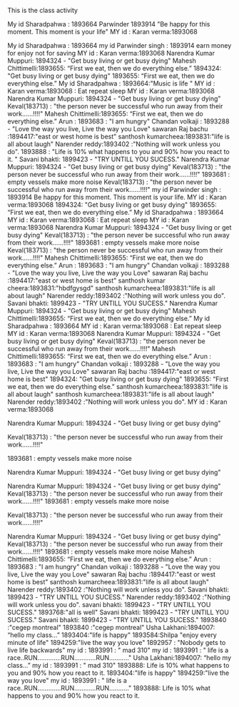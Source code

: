 This is the class activity


My id Sharadpahwa : 1893664
 Parwinder 1893914 "Be happy for this moment. This moment is your life"
MY id : Karan verma:1893068

My id Sharadpahwa : 1893664
my id Parwinder singh  : 1893914 earn money for enjoy not for saving
MY id : Karan verma:1893068
Narendra Kumar Muppuri: 1894324 - "Get busy living or get busy dying"
Mahesh Chittimelli:1893655: “First we eat, then we do everything else.”
1894324: "Get busy living or get busy dying"
1893655: “First we eat, then we do everything else.”
My id Sharadpahwa : 1893664:"Music is life "
MY id : Karan verma:1893068 : Eat repeat sleep
MY id : Karan verma:1893068
Narendra Kumar Muppuri: 1894324 - "Get busy living or get busy dying"
Keval(183713) : "the person never be successful who run away from their work......!!!!"
Mahesh Chittimelli:1893655: “First we eat, then we do everything else.”
Arun : 1893683 : "I am hungry"
Chandan volkaji : 1893288 - "Love the way you live, Live the way you Love"
sawaran Raj bachu :1894417:"east or west home is best"
santhosh kumarcheea:1893831:"life is all about laugh"
Narender reddy:1893402 :"Nothing will work unless you do".
1893888 : "Life is 10% what happens to you and 90% how you react to it. "
Savani bhakti: 1899423 - "TRY UNTILL YOU SUCESS."
Narendra Kumar Muppuri: 1894324 - "Get busy living or get busy dying"
Keval(183713) : "the person never be successful who run away from their work......!!!!"
1893681 : empty vessels make more noise
Keval(183713) : "the person never be successful who run away from their work......!!!!"
my id Parwinder singh  : 1893914 Be happy for this moment. This moment is your life.
MY id : Karan verma:1893068
1894324: "Get busy living or get busy dying"
1893655: “First we eat, then we do everything else.”
My id Sharadpahwa : 1893664
MY id : Karan verma:1893068 : Eat repeat sleep
MY id : Karan verma:1893068
Narendra Kumar Muppuri: 1894324 - "Get busy living or get busy dying"
Keval(183713) : "the person never be successful who run away from their work......!!!!"
1893681 : empty vessels make more noise
Keval(183713) : "the person never be successful who run away from their work......!!!!"
Mahesh Chittimelli:1893655: “First we eat, then we do everything else.”
Arun : 1893683 : "I am hungry"
Chandan volkaji : 1893288 - "Love the way you live, Live the way you Love"
sawaran Raj bachu :1894417:"east or west home is best"
santhosh kumar cheera:1893831:"hbdfgysgd"
santhosh kumarcheea:1893831:"life is all about laugh"
Narender reddy:1893402 :"Nothing will work unless you do".
Savani bhakti: 1899423 - "TRY UNTILL YOU SUCESS."
Narendra Kumar Muppuri: 1894324 - "Get busy living or get busy dying"
Mahesh Chittimelli:1893655: “First we eat, then we do everything else.”
My id Sharadpahwa : 1893664
MY id : Karan verma:1893068 : Eat repeat sleep
MY id : Karan verma:1893068
Narendra Kumar Muppuri: 1894324 - "Get busy living or get busy dying"
Keval(183713) : "the person never be successful who run away from their work......!!!!"
Mahesh Chittimelli:1893655: “First we eat, then we do everything else.”
Arun : 1893683 : "I am hungry"
Chandan volkaji : 1893288 - "Love the way you live, Live the way you Love"
sawaran Raj bachu :1894417:"east or west home is best"
1894324: "Get busy living or get busy dying"
1893655: “First we eat, then we do everything else.”
santhosh kumarcheea:1893831:"life is all about laugh"
santhosh kumarcheea:1893831:"life is all about laugh"
Narender reddy:1893402 :"Nothing will work unless you do".
MY id : Karan verma:1893068

Narendra Kumar Muppuri: 1894324 - "Get busy living or get busy dying"

Keval(183713) : "the person never be successful who run away from their work......!!!!"

1893681 : empty vessels make more noise

Narendra Kumar Muppuri: 1894324 - "Get busy living or get busy dying"

Narendra Kumar Muppuri: 1894324 - "Get busy living or get busy dying"
Keval(183713) : "the person never be successful who run away from their work......!!!!"
1893681 : empty vessels make more noise

Keval(183713) : "the person never be successful who run away from their work......!!!!"



Narendra Kumar Muppuri: 1894324 - "Get busy living or get busy dying"
Keval(183713) : "the person never be successful who run away from their work......!!!!"
1893681 : empty vessels make more noise
Mahesh Chittimelli:1893655: “First we eat, then we do everything else.”
Arun : 1893683 : "I am hungry"
Chandan volkaji : 1893288 - "Love the way you live, Live the way you Love"
sawaran Raj bachu :1894417:"east or west home is best"
santhosh kumarcheea:1893831:"life is all about laugh"
Narender reddy:1893402 :"Nothing will work unless you do".
Savani bhakti: 1899423 - "TRY UNTILL YOU SUCESS."
Narender reddy:1893402 :"Nothing will work unless you do".
savani bhakti: 1899423 - "TRY UNTILL YOU SUCESS."
1893768:"all is well"
Savani bhakti: 1899423 - "TRY UNTILL YOU SUCESS."
Savani bhakti: 1899423 - "TRY UNTILL YOU SUCESS."
1893840 :"cegep montreal"
1893840 :"cegep montreal"
Usha Lakhani:1894007: “hello my class...”
1893404:"life is happy"
1893584:Shilpa "enjoy every minute of life"
1894259:"live the way you love"
1892957 : "Nobody gets to live life backwards"
my id : 1893991 : " mad 310"
my id : 1893991 : " life is a race..RUN.............RUN............RUN..........."
Usha Lakhani:1894007: “hello my class...”
my id : 1893991 : " mad 310"
1893888: Life is 10% what happens to you and 90% how you react to it. 
1893404:"life is happy"
1894259:"live the way you love"
my id : 1893991 : " life is a race..RUN.............RUN............RUN..........."
1893888: Life is 10% what happens to you and 90% how you react to it.  